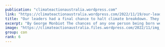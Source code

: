 ```yaml
---
publication: "climateactionaustralia.wordpress.com"
link: "https://climateactionaustralia.wordpress.com/2022/11/19/our-leaders-had-a-final-chance-to-halt-climate-breakdown-they-failed-each-and-every-one-of-us-george-monbiot-cop27-climatecrisis-ecologicalcrisis-auspol/"
title: "Our leaders had a final chance to halt climate breakdown. They failed each and every one of us | George Monbiot #COP27 #ClimateCrisis #EcologicalCrisis #auspol"
excerpt: "By George Monbiot The chances of any one person being born were calculated by the life coach Dr Ali Binazir. He multiplied the probability of your parents meeting, mating and conceiving by the chan…"
image: "https://climateactionaustralia.files.wordpress.com/2022/11/img_1969.jpg"
group: con
rank: 6
---
```

